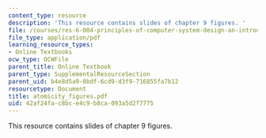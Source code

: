 ```yaml
---
content_type: resource
description: 'This resource contains slides of chapter 9 figures. '
file: /courses/res-6-004-principles-of-computer-system-design-an-introduction-spring-2009/42af24fac8bce4c9b8ca093a5d2f7775_atomicity_figures.pdf
file_type: application/pdf
learning_resource_types:
- Online Textbooks
ocw_type: OCWFile
parent_title: Online Textbook
parent_type: SupplementalResourceSection
parent_uid: b4e8d5a9-0bdf-6cd9-d3f9-716855fa7b12
resourcetype: Document
title: atomicity_figures.pdf
uid: 42af24fa-c8bc-e4c9-b8ca-093a5d2f7775
---
```

This resource contains slides of chapter 9 figures. 

